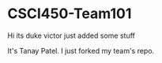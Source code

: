 # CSCI450-Team101
Hi its duke victor
just added some stuff

It's Tanay Patel. I just forked my team's repo.
